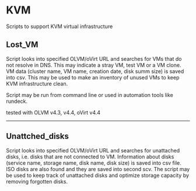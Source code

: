 # KVM
Scripts to support KVM virtual infrastructure

## Lost_VM

Script looks into specified OLVM/oVirt URL and searches for VMs that do not resolve in DNS. This may indicate a stray VM, test VM or a VM clone. VM data (cluster name, VM name, creation date, disk summ size) is saved into csv. This may be used to make an inventory of unused VMs to keep KVM infrastructure clean.

Script may be run from command line or used in automation tools like rundeck.

tested with OLVM v4.3, v4.4, oVirt v4.4

---------------------------------------

## Unattched_disks

Script looks into specified OLVM/oVirt URL and searches for unattached disks, i.e. disks that are not connected to VM. Information about disks (service name, storage name, disk name, disk size) is saved into csv file. ISO disks are also found and they are saved into second scv. The script may be used to keep track of unattached disks and optimize storage capacity by removing forgotten disks. 

